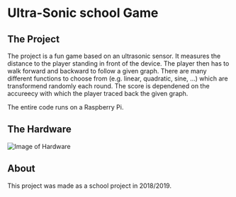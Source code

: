 # Ultra-Sonic school Game

## The Project

The project is a fun game based on an ultrasonic sensor. It measures the distance to the player standing in front of the device. The player then has to walk forward and backward to follow a given graph. There are many different functions to choose from (e.g. linear, quadratic, sine, ...) which are transformend randomly each round. The score is dependened on the accureecy with which the player traced back the given graph.

The entire code runs on a Raspberry Pi.

## The Hardware

![Image of Hardware](https://i.imgur.com/ZgPQKls.jpg)


## About

This project was made as a school project in 2018/2019.
